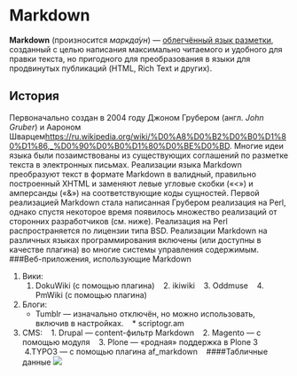 # Markdown
**Markdown** (произносится *маркда́ун*) — [облегчённый язык разметки](https://ru.wikipedia.org/wiki/%D0%AF%D0%B7%D1%8B%D0%BA_%D1%80%D0%B0%D0%B7%D0%BC%D0%B5%D1%82%D0%BA%D0%B8#Облегчённые_языки_разметки), созданный с целью написания максимально читаемого и удобного для правки текста, но пригодного для преобразования в языки для продвинутых публикаций (HTML, Rich Text и других).
## История
Первоначально создан в 2004 году Джоном Грубером (англ. *John Gruber*) и Аароном Шварцем<https://ru.wikipedia.org/wiki/%D0%A8%D0%B2%D0%B0%D1%80%D1%86,_%D0%90%D0%B0%D1%80%D0%BE%D0%BD>. Многие идеи языка были позаимствованы из существующих соглашений по разметке текста в электронных письмах. Реализации языка Markdown преобразуют текст в формате Markdown в валидный, правильно построенный XHTML и заменяют левые угловые скобки («<») и амперсанды («&») на соответствующие коды сущностей. Первой реализацией Markdown стала написанная Грубером реализация на Perl, однако спустя некоторое время появилось множество реализаций от сторонних разработчиков (см. ниже). Реализация на Perl распространяется по лицензии типа BSD. Реализации Markdown на различных языках программирования включены (или доступны в качестве плагина) во многие системы управления содержимым.
###Веб-приложения, использующие Markdown
1. Вики:
    1. DokuWiki (с помощью плагина)
    2. ikiwiki
    3. Oddmuse
    4. PmWiki (с помощью плагина)
2. Блоги:
    * Tumblr — изначально отключён, но можно использовать, включив в настройках.
    * scriptogr.am
3. CMS: 
    1. Drupal — content-фильтр Markdown
    2. Magento — с помощью модуля
    3. Plone — «родная» поддержка в Plone 3
    4.TYPO3 — с помощью плагина af_markdown
    ####Табличные данные
![](https://ru.wikipedia.org/wiki/Markdown#/media/File:Markdown_Syntax_in_gedit.png)
